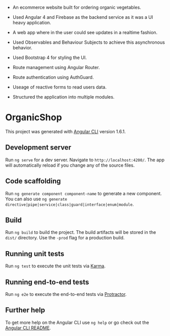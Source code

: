 - An ecommerce website built for ordering organic vegetables.
- Used Angular 4 and Firebase as the backend service as it was a UI heavy application.

- A web app where in the user could see updates in a realtime fashion.
- Used Observables and Behaviour Subjects to achieve this asynchronous behavior.
- Used Bootstrap 4 for styling the UI.
- Route management using Angular Router.
- Route authentication using AuthGuard.
- Useage of reactive forms to read users data.
- Structured the application into multiple modules.




# OrganicShop

This project was generated with [Angular CLI](https://github.com/angular/angular-cli) version 1.6.1.

## Development server

Run `ng serve` for a dev server. Navigate to `http://localhost:4200/`. The app will automatically reload if you change any of the source files.

## Code scaffolding

Run `ng generate component component-name` to generate a new component. You can also use `ng generate directive|pipe|service|class|guard|interface|enum|module`.

## Build

Run `ng build` to build the project. The build artifacts will be stored in the `dist/` directory. Use the `-prod` flag for a production build.

## Running unit tests

Run `ng test` to execute the unit tests via [Karma](https://karma-runner.github.io).

## Running end-to-end tests

Run `ng e2e` to execute the end-to-end tests via [Protractor](http://www.protractortest.org/).

## Further help

To get more help on the Angular CLI use `ng help` or go check out the [Angular CLI README](https://github.com/angular/angular-cli/blob/master/README.md).

